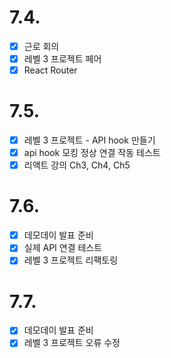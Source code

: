 # 7.4.

- [x] 근로 회의
- [x] 레벨 3 프로젝트 페어
- [x] React Router

# 7.5. 

- [x] 레벨 3 프로젝트 - API hook 만들기
- [x] api hook 모킹 정상 연결 작동 테스트
- [x] 리액트 강의 Ch3, Ch4, Ch5

# 7.6. 

- [x] 데모데이 발표 준비
- [x] 실제 API 연결 테스트
- [x] 레벨 3 프로젝트 리팩토링

# 7.7. 

- [x] 데모데이 발표 준비
- [x] 레벨 3 프로젝트 오류 수정
